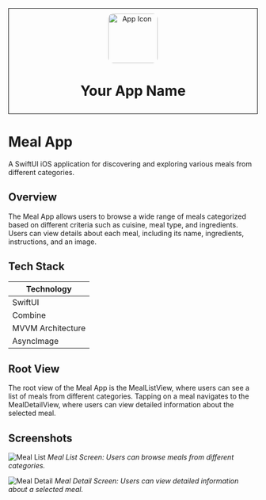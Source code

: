 <div align="center" style="border: 1px solid #000; padding: 10px;">
    <img src="https://example.com/path/to/your/app/icon.png" alt="App Icon" style="width: 100px; height: 100px; border-radius: 10px;">
    <h1>Your App Name</h1>
</div>


# Meal App

A SwiftUI iOS application for discovering and exploring various meals from different categories.

## Overview

The Meal App allows users to browse a wide range of meals categorized based on different criteria such as cuisine, meal type, and ingredients. Users can view details about each meal, including its name, ingredients, instructions, and an image.

## Tech Stack

| Technology       |
|------------------|
| SwiftUI          |
| Combine          |
| MVVM Architecture |
| AsyncImage       |


## Root View

The root view of the Meal App is the MealListView, where users can see a list of meals from different categories. Tapping on a meal navigates to the MealDetailView, where users can view detailed information about the selected meal.

## Screenshots

![Meal List](screenshots/meal_list.png)
*Meal List Screen: Users can browse meals from different categories.*

![Meal Detail](screenshots/meal_detail.png)
*Meal Detail Screen: Users can view detailed information about a selected meal.*
